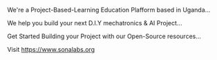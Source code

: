 We're a Project-Based-Learning Education Plafform based in Uganda... 

We help you build your next D.I.Y mechatronics & AI Project...

Get Started Building your Project with our Open-Source resources...

Visit https://www.sonalabs.org
